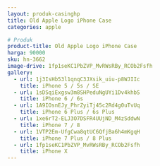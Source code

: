 ```yaml
---
layout: produk-casinghp
title: Old Apple Logo iPhone Case
categories: apple

# Produk
product-title: Old Apple Logo iPhone Case
harga: 90000
sku: hn-3662
image-drive: 1fp1seKC1PbZVP_MvRWsRBy_RCOb2Fsfh
gallery:
  - url: 1j3IsHb53l1qnqC3JXsik_uiu-p8WJIIc
    title: iPhone 5 / 5s / SE
  - url: 1sDSqiExgsw3m8SHPeduNgUYi1Dv4khbS
    title: iPhone 6 / 6s
  - url: 1A9IOsnEJy_PhrZyiTj45c2Rd4g0uTvUq
    title: iPhone 6 Plus / 6s Plus
  - url: 1xe6rT2-ELJ3O7DSFR4UUjND_M4zSddwN
    title: iPhone 7 / 8
  - url: 1VTP2Em-UfgCwa8qtUC6QfjBa6h4mKgqH
    title: iPhone 7 Plus / 8 Plus
  - url: 1fp1seKC1PbZVP_MvRWsRBy_RCOb2Fsfh
    title: iPhone X
---
```

